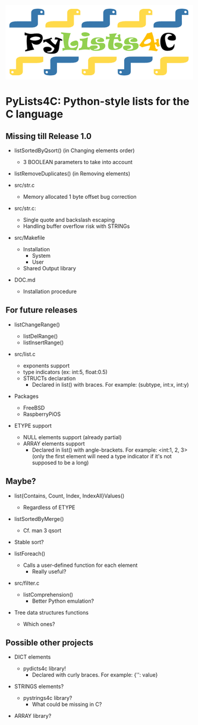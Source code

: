 ![alt text](https://github.com/HubTou/PyLists4C/blob/main/logo/pylists4c-logo.png "PyLists4C: Python-style lists for the C language")
# PyLists4C: Python-style lists for the C language

## Missing till Release 1.0
* listSortedByQsort() (in Changing elements order)
  * 3 BOOLEAN parameters to take into account

* listRemoveDuplicates() (in Removing elements)

* src/str.c
  * Memory allocated 1 byte offset bug correction

* src/str.c:
  * Single quote and backslash escaping
  * Handling buffer overflow risk with STRINGs

* src/Makefile
  * Installation
    * System
    * User
  * Shared Output library

* DOC.md
  * Installation procedure

## For future releases
* listChangeRange()
  * listDelRange()
  * listInsertRange()

* src/list.c
  * exponents support
  * type indicators (ex: int:5, float:0.5)
  * STRUCTs declaration
    * Declared in list() with braces. For example: (subtype, int:x, int:y)

* Packages
  * FreeBSD
  * RaspberryPiOS

* ETYPE support
  * NULL elements support (already partial)
  * ARRAY elements support
    * Declared in list() with angle-brackets. For example: <int:1, 2, 3> (only the first element will need a type indicator if it's not supposed to be a long) 

## Maybe?
* list{Contains, Count, Index, IndexAll}Values()
  * Regardless of ETYPE

* listSortedByMerge()
  * Cf. man 3 qsort

* Stable sort?

* listForeach()
  * Calls a user-defined function for each element
    * Really useful?

* src/filter.c
  * listComprehension()
    * Better Python emulation?

* Tree data structures functions
  * Which ones?

## Possible other projects
* DICT elements
  * pydicts4c library!
    * Declared with curly braces. For example: {'': value}

* STRINGS elements?
  * pystrings4c library?
    * What could be missing in C?

* ARRAY library?
